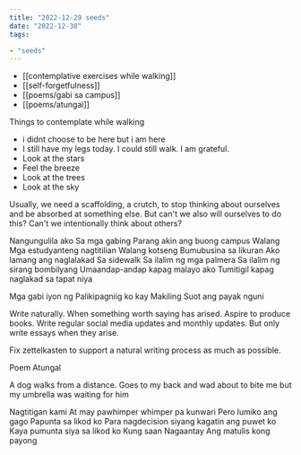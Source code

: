 ```yaml
---
title: "2022-12-29 seeds"
date: "2022-12-30"
tags:

- "seeds"
---
```


- [[contemplative exercises while walking]]
- [[self-forgetfulness]]
- [[poems/gabi sa campus]]
- [[poems/atungal]]

Things to contemplate while walking
- i didnt choose to be here but i am here
- I still have my legs today. I could still walk. I am grateful.
- Look at the stars
- Feel the breeze
- Look at the trees
- Look at the sky

Usually, we need a scaffolding, a crutch, to stop thinking about ourselves and be absorbed at something else. But can't we also will ourselves to do this? Can't we intentionally think about others?

Nangungulila ako
Sa mga gabing
Parang akin ang buong campus
Walang
Mga estudyanteng nagtitilian
Walang kotseng
Bumubusina sa likuran
Ako lamang ang naglalakad
Sa sidewalk
Sa ilalim ng mga palmera
Sa ilalim ng sirang bombilyang
Umaandap-andap kapag malayo ako
Tumitigil kapag naglakad sa tapat niya

Mga gabi iyon ng
Palikipagniig ko kay Makiling
Suot ang payak nguni

Write naturally. When something worth saying has arised. Aspire to produce books. Write regular social media updates and monthly updates. But only write essays when they arise.

Fix zettelkasten to support a natural writing process as much as possible.

Poem
Atungal

A dog walks from a distance. Goes to my back and wad about to bite me but my umbrella was waiting for him

Nagtitigan kami
At may pawhimper whimper pa kunwari
Pero lumiko ang gago
Papunta sa likod ko
Para nagdecision siyang
kagatin ang puwet ko
Kaya pumunta siya sa likod ko
Kung saan
Nagaantay
Ang matulis kong payong